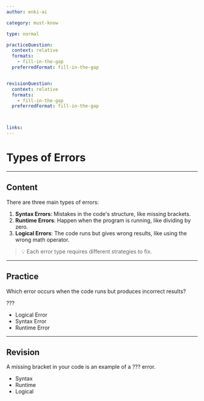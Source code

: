 ```yaml
---
author: enki-ai

category: must-know

type: normal

practiceQuestion:
  context: relative
  formats:
    - fill-in-the-gap
  preferredFormat: fill-in-the-gap


revisionQuestion:
  context: relative
  formats:
    - fill-in-the-gap
  preferredFormat: fill-in-the-gap



links:
---
```


# Types of Errors

---
## Content

There are three main types of errors:

1. **Syntax Errors**: Mistakes in the code's structure, like missing brackets.
2. **Runtime Errors**: Happen when the program is running, like dividing by zero.
3. **Logical Errors**: The code runs but gives wrong results, like using the wrong math operator.

> 💡 Each error type requires different strategies to fix.
---
## Practice

Which error occurs when the code runs but produces incorrect results?

???

- Logical Error
- Syntax Error
- Runtime Error

---
## Revision

A missing bracket in your code is an example of a ??? error.

- Syntax
- Runtime
- Logical

